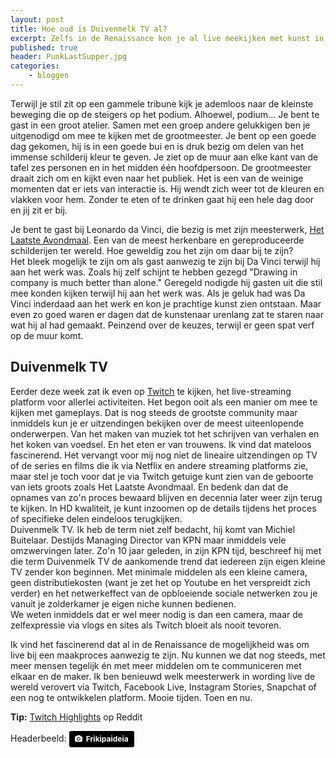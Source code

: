```yaml
---
layout: post
title: Hoe oud is Duivenmelk TV al?
excerpt: Zelfs in de Renaissance kon je al live meekijken met kunst in wording. 
published: true
header: PunkLastSupper.jpg
categories: 
    - bloggen
---
```

Terwijl je stil zit op een gammele tribune kijk je ademloos naar de kleinste beweging die op de steigers op het podium. Alhoewel, podium... Je bent te gast in een groot atelier. Samen met een groep andere gelukkigen ben je uitgenodigd om mee te kijken met de grootmeester. Je bent op een goede dag gekomen, hij is in een goede bui en is druk bezig om delen van het immense schilderij kleur te geven. Je ziet op de muur aan elke kant van de tafel zes personen en in het midden één hoofdpersoon. 
De grootmeester draait zich om en kijkt even naar het publiek. Het is een van de weinige momenten dat er iets van interactie is. Hij wendt zich weer tot de kleuren en vlakken voor hem. Zonder te eten of te drinken gaat hij een hele dag door en jij zit er bij. 

Je bent te gast bij Leonardo da Vinci, die bezig is met zijn meesterwerk, [Het Laatste Avondmaal][1]. Een van de meest herkenbare en gereproduceerde schilderijen ter wereld. Hoe geweldig zou het zijn om daar bij te zijn?   
Het bleek mogelijk te zijn om als gast aanwezig te zijn bij Da Vinci terwijl hij aan het werk was. Zoals hij zelf schijnt te hebben gezegd "Drawing in company is much better than alone." Geregeld nodigde hij gasten uit die stil mee konden kijken terwijl hij aan het werk was. Als je geluk had was Da Vinci inderdaad aan het werk en kon je prachtige kunst zien ontstaan. Maar even zo goed waren er dagen dat de kunstenaar urenlang zat te staren naar wat hij al had gemaakt. Peinzend over de keuzes, terwijl er geen spat verf op de muur komt. 

## Duivenmelk TV
Eerder deze week zat ik even op [Twitch][2] te kijken, het live-streaming platform voor allerlei activiteiten. Het begon ooit als een manier om mee te kijken met gameplays. Dat is nog steeds de grootste community maar inmiddels kun je er uitzendingen bekijken over de meest uiteenlopende onderwerpen. Van het maken van muziek tot het schrijven van verhalen en het koken van voedsel. En het eten er van trouwens. Ik vind dat mateloos fascinerend. Het vervangt voor mij nog niet de lineaire uitzendingen op TV of de series en films die ik via Netflix en andere streaming platforms zie, maar stel je toch voor dat je via Twitch getuige kunt zien van de geboorte van iets groots zoals Het Laatste Avondmaal. En bedenk dan dat de opnames van zo'n proces bewaard blijven en decennia later weer zijn terug te kijken. In HD kwaliteit, je kunt inzoomen op de details tijdens het proces of specifieke delen eindeloos terugkijken.   
Duivenmelk TV. Ik heb de term niet zelf bedacht, hij komt van Michiel Buitelaar. Destijds Managing Director van KPN maar inmiddels vele omzwervingen later. Zo'n 10 jaar geleden, in zijn KPN tijd,  beschreef hij met die term Duivenmelk TV de aankomende trend dat iedereen zijn eigen kleine TV zender kon beginnen. Met minimale middelen als een kleine camera, geen distributiekosten (want je zet het op Youtube en het verspreidt zich verder) en het netwerkeffect van de opbloeiende sociale netwerken zou je vanuit je zolderkamer je eigen niche kunnen bedienen.   
We weten inmiddels dat er wel meer nodig is dan een camera, maar de zelfexpressie via vlogs en sites als Twitch bloeit als nooit tevoren. 

Ik vind het fascinerend dat al in de Renaissance de mogelijkheid was om live bij een maakproces aanwezig te zijn. Nu kunnen we dat nog steeds, met meer mensen tegelijk én met meer middelen om te communiceren met elkaar en de maker. Ik ben benieuwd welk meesterwerk in wording live de wereld verovert  via Twitch, Facebook Live, Instagram Stories, Snapchat of een nog te ontwikkelen platform. Mooie tijden. Toen en nu. 

**Tip:** [Twitch Highlights][3] op Reddit

Headerbeeld: 
	<a style="background-color:black;color:white;text-decoration:none;padding:4px 6px;font-family:-apple-system, BlinkMacSystemFont, &quot;San Francisco&quot;, &quot;Helvetica Neue&quot;, Helvetica, Ubuntu, Roboto, Noto, &quot;Segoe UI&quot;, Arial, sans-serif;font-size:12px;font-weight:bold;line-height:1.2;display:inline-block;border-radius:3px;" href="http://frikipaideia.wikia.com/wiki/%CE%91%CF%81%CF%87%CE%B5%CE%AF%CE%BF:PunkLastSupper.jpg" target="_blank" rel="noopener noreferrer" title="Punk Last Supper"><span style="display:inline-block;padding:2px 3px;"><svg xmlns="http://www.w3.org/2000/svg" style="height:12px;width:auto;position:relative;vertical-align:middle;top:-1px;fill:white;" viewBox="0 0 32 32"><title></title><path d="M20.8 18.1c0 2.7-2.2 4.8-4.8 4.8s-4.8-2.1-4.8-4.8c0-2.7 2.2-4.8 4.8-4.8 2.7.1 4.8 2.2 4.8 4.8zm11.2-7.4v14.9c0 2.3-1.9 4.3-4.3 4.3h-23.4c-2.4 0-4.3-1.9-4.3-4.3v-15c0-2.3 1.9-4.3 4.3-4.3h3.7l.8-2.3c.4-1.1 1.7-2 2.9-2h8.6c1.2 0 2.5.9 2.9 2l.8 2.4h3.7c2.4 0 4.3 1.9 4.3 4.3zm-8.6 7.5c0-4.1-3.3-7.5-7.5-7.5-4.1 0-7.5 3.4-7.5 7.5s3.3 7.5 7.5 7.5c4.2-.1 7.5-3.4 7.5-7.5z"></path></svg></span><span style="display:inline-block;padding:2px 3px;">Frikipaideia</span></a>

[1]:	https://en.wikipedia.org/wiki/The_Last_Supper_(Leonardo_da_Vinci)
[2]:	https://www.twitch.tv/
[3]:	https://www.reddit.com/r/TwitchHighlights/